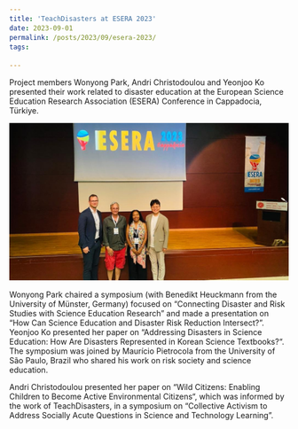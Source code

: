 ```yaml
---
title: 'TeachDisasters at ESERA 2023'
date: 2023-09-01
permalink: /posts/2023/09/esera-2023/
tags:

---
```


Project members Wonyong Park, Andri Christodoulou and Yeonjoo Ko presented their work related to disaster education at the European Science Education Research Association (ESERA) Conference in Cappadocia, Türkiye. <!--more-->

<img src='/images/esera2023.jpg'>

Wonyong Park chaired a symposium (with Benedikt Heuckmann from the University of Münster, Germany) focused on “Connecting Disaster and Risk Studies with Science Education Research” and made a presentation on “How Can Science Education and Disaster Risk Reduction Intersect?”. Yeonjoo Ko presented her paper on “Addressing Disasters in Science Education: How Are Disasters Represented in Korean Science Textbooks?“. The symposium was joined by Maurício Pietrocola from the University of São Paulo, Brazil who shared his work on risk society and science education.

Andri Christodoulou presented her paper on “Wild Citizens: Enabling Children to Become Active Environmental Citizens“, which was informed by the work of TeachDisasters, in a symposium on “Collective Activism to Address Socially Acute Questions in Science and Technology Learning”.
